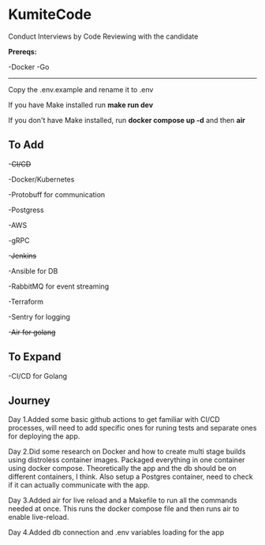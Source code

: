 # KumiteCode

Conduct Interviews by Code Reviewing with the candidate

**Prereqs:**

-Docker
-Go

---

Copy the .env.example and rename it to .env

If you have Make installed run **make run dev**

If you don't have Make installed, run **docker compose up -d** and then **air**

## To Add

-~~CI/CD~~

-Docker/Kubernetes

-Protobuff for communication

-Postgress

-AWS

-gRPC

-~~Jenkins~~

-Ansible for DB

-RabbitMQ for event streaming

-Terraform

-Sentry for logging

-~~Air for golang~~

## To Expand

-CI/CD for Golang

## Journey

Day 1.Added some basic github actions to get familiar with CI/CD processes, will need to add specific ones
for runing tests and separate ones for deploying the app.

Day 2.Did some research on Docker and how to create multi stage builds using distroless container images.
Packaged everything in one container using docker compose. Theoretically the app and the db should be on different containers, I think. Also setup a Postgres container, need to check if it can actually communicate with the app.

Day 3.Added air for live reload and a Makefile to run all the commands needed at once. This runs the docker compose file and then
runs air to enable live-reload.

Day 4.Added db connection and .env variables loading for the app
